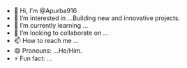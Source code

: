 - 👋 Hi, I’m @Apurba916
- 👀 I’m interested in ...Building new and innovative projects.
- 🌱 I’m currently learning ...
- 💞️ I’m looking to collaborate on ...
- 📫 How to reach me ...
- 😄 Pronouns: ...He/Him.
- ⚡ Fun fact: ...

<!---
Apurba916/Apurba916 is a ✨ special ✨ repository because its `README.md` (this file) appears on your GitHub profile.
You can click the Preview link to take a look at your changes.
--->
